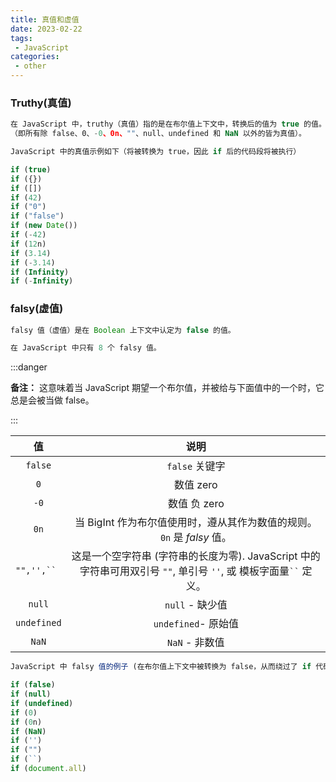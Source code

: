```yaml
---
title: 真值和虚值
date: 2023-02-22
tags:
 - JavaScript
categories:
 - other
---
```


### Truthy(真值)

```js
在 JavaScript 中，truthy（真值）指的是在布尔值上下文中，转换后的值为 true 的值。被定义为假值以外的任何值都为真值。
（即所有除 false、0、-0、0n、""、null、undefined 和 NaN 以外的皆为真值）。

JavaScript 中的真值示例如下（将被转换为 true，因此 if 后的代码段将被执行）

if (true)
if ({})
if ([])
if (42)
if ("0")
if ("false")
if (new Date())
if (-42)
if (12n)
if (3.14)
if (-3.14)
if (Infinity)
if (-Infinity)
```

### falsy(虚值)

```js
falsy 值（虚值）是在 Boolean 上下文中认定为 false 的值。

在 JavaScript 中只有 8 个 falsy 值。
```

:::danger

**备注：** 这意味着当 JavaScript 期望一个布尔值，并被给与下面值中的一个时，它总是会被当做 false。

:::

|      值       |                             说明                             |
| :-----------: | :----------------------------------------------------------: |
|    `false`    |                        `false` 关键字                        |
|      `0`      |                          数值 zero                           |
|     `-0`      |                         数值 负 zero                         |
|     `0n`      | 当 BigInt 作为布尔值使用时，遵从其作为数值的规则。`0n` 是 *falsy* 值。 |
| `"",'',`` ` | 这是一个空字符串 (字符串的长度为零). JavaScript 中的字符串可用双引号 `""`, 单引号 `''`, 或 模板字面量` `` ` 定义。 |
|    `null`     |                       `null` - 缺少值                        |
|  `undefined`  |                     `undefined`- 原始值                      |
|     `NaN`     |                        `NaN` - 非数值                        |

```js
JavaScript 中 falsy 值的例子 (在布尔值上下文中被转换为 false，从而绕过了 if 代码块)

if (false)
if (null)
if (undefined)
if (0)
if (0n)
if (NaN)
if ('')
if ("")
if (``)
if (document.all)
```

